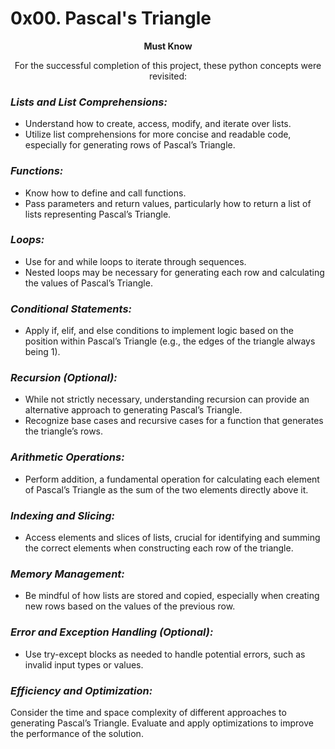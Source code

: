 # 0x00. Pascal's Triangle

<p align="center">
  <b>Must Know</b>

<p align="center">For the successful completion of this project, these python concepts were revisited:

</p>

### *Lists and List Comprehensions:*

- Understand how to create, access, modify, and iterate over lists.
- Utilize list comprehensions for more concise and readable code, especially for generating rows of Pascal’s Triangle.
  
### *Functions:*

- Know how to define and call functions.
- Pass parameters and return values, particularly how to return a list of lists representing Pascal’s Triangle.
  
### *Loops:*

- Use for and while loops to iterate through sequences.
- Nested loops may be necessary for generating each row and calculating the values of Pascal’s Triangle.
  
### *Conditional Statements:*

- Apply if, elif, and else conditions to implement logic based on the position within Pascal’s Triangle (e.g., the edges of the triangle always being 1).
 
### *Recursion (Optional):*

- While not strictly necessary, understanding recursion can provide an alternative approach to generating Pascal’s Triangle.
- Recognize base cases and recursive cases for a function that generates the triangle’s rows.
  
### *Arithmetic Operations:*

- Perform addition, a fundamental operation for calculating each element of Pascal’s Triangle as the sum of the two elements directly above it.
  
### *Indexing and Slicing:*

- Access elements and slices of lists, crucial for identifying and summing the correct elements when constructing each row of the triangle.

### *Memory Management:*

- Be mindful of how lists are stored and copied, especially when creating new rows based on the values of the previous row.

### *Error and Exception Handling (Optional):*

- Use try-except blocks as needed to handle potential errors, such as invalid input types or values.

### *Efficiency and Optimization:*

Consider the time and space complexity of different approaches to generating Pascal’s Triangle.
Evaluate and apply optimizations to improve the performance of the solution.


<!--the readme file for the description -->
